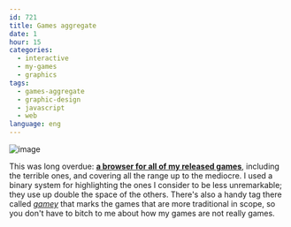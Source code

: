 ```yaml
---
id: 721
title: Games aggregate
date: 1
hour: 15
categories:
  - interactive
  - my-games
  - graphics
tags:
  - games-aggregate
  - graphic-design
  - javascript
  - web
language: eng
---
```


![image](/files/2012/10-games-aggregate/gamesscreen.png "Games aggregate screenshot")

This was long overdue: **[a browser for all of my released games](//www.agj.cl/games/)**, including the terrible ones, and covering all the range up to the mediocre. I used a binary system for highlighting the ones I consider to be less unremarkable; they use up double the space of the others. There's also a handy tag there called [_gamey_](//www.agj.cl/games/#tags:gamey) that marks the games that are more traditional in scope, so you don't have to bitch to me about how my games are not really games.
